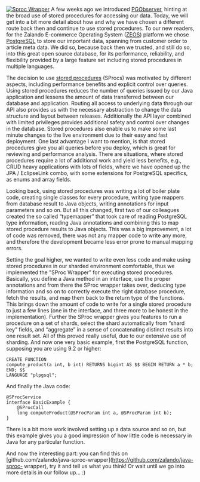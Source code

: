<!--
.. title: Old school database access using stored procedures
.. slug: zalando-stored-procedure-wrapper-part-i
.. date: 2013-09-11 10:00:54
.. tags: Backend,Database,Development,PostgreSQL,Sproc-wrapper
.. author: ToDo
-->
[![Sproc Wrapper](/files/2013/07/zalando_sproc_wrapper.jpg)](/files/2013/07/zalando_sproc_wrapper.jpg) A few weeks ago we introduced
[PGObserver](http://github.com/zalando/PGObserver), hinting at the broad use
of stored procedures for accessing our data. Today, we will get into a bit
more detail about how and why we have chosen a different route back then and
continue to use stored procedures. To our new readers, for the Zalando
E-commerce Operating System ([ZEOS](http://tech.zalando.com/platform/))
platform we chose [PostgreSQL](http://www.postgresql.org) to store our
important data, spanning from customer order to article meta data. We did so,
because back then we trusted, and still do so, into this great open source
database, for its performance, reliability, and flexibility provided by a
large feature set including stored procedures in multiple languages.

The decision to use [stored procedures](http://en.wikipedia.org/wiki/Stored_procedure) (SProcs) was
motivated by different aspects, including performance benefits and explicit
control over queries. Using stored procedures reduces the number of queries
issued by our Java application and lessens the amount of data transferred
between our database and application. Routing all access to underlying data
through our API also provides us with the necessary abstraction to change the
data structure and layout between releases. Additionally the API layer
combined with limited privileges provides additional safety and control over
changes in the database. Stored procedures also enable us to make some last
minute changes to the live environment due to their easy and fast deployment.
One last advantage I want to mention, is that stored procedures give you all
queries before you deploy, which is great for reviewing and performance
analysis. There are situations, where stored procedures require a lot of
additional work and yield less benefits, e.g., CRUD heavy applications with
lots of fields, where we have opened up the JPA / EclipseLink combo, with some
extensions for PostgreSQL specifics, as enums and array fields.

Looking back, using stored procedures was writing a lot of boiler plate code, creating
single classes for every procedure, writing type mappers from database result
to Java objects, writing annotations for input parameters and so on. But all
this changed, first two of our colleagues created the so called “typemapper”
that took care of reading PostgreSQL type information, reading Java
annotations and combining this to map stored procedure results to Java
objects. This was a big improvement, a lot of code was removed, there was not
any mapper code to write any more, and therefore the development became less
error prone to manual mapping errors.

Setting the goal higher, we wanted to write even less code and make using stored procedures in our sharded
environment comfortable, thus we implemented the "SProc Wrapper" for executing
stored procedures. Basically, you define a Java method in an interface, use
the proper annotations and from there the SProc wrapper takes over, deducing
type information and so on to correctly execute the right database procedure,
fetch the results, and map them back to the return type of the functions. This
brings down the amount of code to write for a single stored procedure to just
a few lines (one in the interface, and three more to be honest in the
implementation). Further the SProc wrapper gives you features to run a
procedure on a set of shards, select the shard automatically from “shard key”
fields, and “aggregate” in a sense of concatenating distinct results into one
result set. All of this proved really useful, due to our extensive use of
sharding. And now one very basic example, first the PostgreSQL function,
supposing you are using 9.2 or higher: 

    CREATE FUNCTION
    compute_product(a int, b int) RETURNS bigint AS $$ BEGIN RETURN a * b; END; $$
    LANGUAGE "plpgsql";

And finally the Java code:

    @SProcService
    interface BasicExample {
        @SProcCall
        long computeProduct(@SProcParam int a, @SProcParam int b);
    }

There is a bit more work involved setting up a data source and so on, but this example gives
you a good impression of how little code is necessary in Java for any
particular function.

And now the interesting part: you can find this on
[github.com/zalando/java-sproc-wrapper](https://github.com/zalando/java-sproc-
wrapper), try it and tell us what you think! Or wait until we go into more
details in our follow up... :)

